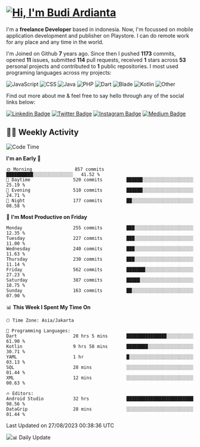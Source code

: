# [![Hi, I'm Budi Ardianta](https://readme-typing-svg.herokuapp.com?size=24&vCenter=true&lines=%F0%9F%91%8B+Hi%2C+I'm+Budi+Ardianta+;%F0%9F%92%BB+Android+And+Web+Developer+)](https://git.io/typing-svg)

I'm a **freelance Developer** based in indonesia. Now, I'm focussed on mobile application development and publisher on Playstore. I can do remote work for any place and any time in the world.

I'm Joined on Github **7** years ago. Since then I pushed **1173** commits, opened **11** issues, submitted **114** pull requests, received **1** stars across **53** personal projects and contributed to **1** public repositories.
I most used programing languages across my projects:

![JavaScript](https://img.shields.io/badge/-JavaScript-%23f1e05a?style=flat&logo=JavaScript&logoColor=white)
![CSS](https://img.shields.io/badge/-CSS-%23563d7c?style=flat&logo=CSS&logoColor=white)
![Java](https://img.shields.io/badge/-Java-%23b07219?style=flat&logo=Java&logoColor=white)
![PHP](https://img.shields.io/badge/-PHP-%234F5D95?style=flat&logo=PHP&logoColor=white)
![Dart](https://img.shields.io/badge/-Dart-%2300B4AB?style=flat&logo=Dart&logoColor=white)
![Blade](https://img.shields.io/badge/-Blade-%23f7523f?style=flat&logo=Blade&logoColor=white)
![Kotlin](https://img.shields.io/badge/-Kotlin-%23A97BFF?style=flat&logo=Kotlin&logoColor=white)
![Other](https://img.shields.io/badge/-Other-%23ededed?style=flat&logo=Other&logoColor=white)

Find out more about me & feel free to say hello through any of the social links below:

[![Linkedin Badge](https://img.shields.io/badge/-budiardianata-blue?style=flat&logo=Linkedin&logoColor=white&link=https://www.linkedin.com/in/budiardianata/)](https://www.linkedin.com/in/budiardianata/)
[![Twitter Badge](https://img.shields.io/badge/-budiardianata-%231DA1F2.svg?style=flat&logo=twitter&logoColor=white&link=https://www.twitter.com/budiardianata)](https://www.linkedin.com/in/budiardianata/)
[![Instagram Badge](https://img.shields.io/badge/-budiardianata-purple?style=flat&logo=instagram&logoColor=white&link=https://instagram.com/budiardianata/)](https://instagram.com/budiardianata)
[![Medium Badge](https://img.shields.io/badge/-@budiardianata-%2312100E.svg?style=flat&logo=Medium&logoColor=white&link=https://medium.com/@budiardianata/)](https://medium.com/@budiardianata)

## 👨‍💻 Weekly Activity
<!--START_SECTION:waka-->
![Code Time](http://img.shields.io/badge/Code%20Time-2%2C093%20hrs%201%20min-blue)

**I'm an Early 🐤** 

```text
🌞 Morning                857 commits         ██████████░░░░░░░░░░░░░░░   41.52 % 
🌆 Daytime                520 commits         ██████░░░░░░░░░░░░░░░░░░░   25.19 % 
🌃 Evening                510 commits         ██████░░░░░░░░░░░░░░░░░░░   24.71 % 
🌙 Night                  177 commits         ██░░░░░░░░░░░░░░░░░░░░░░░   08.58 % 
```
📅 **I'm Most Productive on Friday** 

```text
Monday                   255 commits         ███░░░░░░░░░░░░░░░░░░░░░░   12.35 % 
Tuesday                  227 commits         ███░░░░░░░░░░░░░░░░░░░░░░   11.00 % 
Wednesday                240 commits         ███░░░░░░░░░░░░░░░░░░░░░░   11.63 % 
Thursday                 230 commits         ███░░░░░░░░░░░░░░░░░░░░░░   11.14 % 
Friday                   562 commits         ███████░░░░░░░░░░░░░░░░░░   27.23 % 
Saturday                 387 commits         █████░░░░░░░░░░░░░░░░░░░░   18.75 % 
Sunday                   163 commits         ██░░░░░░░░░░░░░░░░░░░░░░░   07.90 % 
```


📊 **This Week I Spent My Time On** 

```text
🕑︎ Time Zone: Asia/Jakarta

💬 Programming Languages: 
Dart                     20 hrs 5 mins       ███████████████░░░░░░░░░░   61.90 % 
Kotlin                   9 hrs 58 mins       ████████░░░░░░░░░░░░░░░░░   30.71 % 
YAML                     1 hr                █░░░░░░░░░░░░░░░░░░░░░░░░   03.13 % 
SQL                      28 mins             ░░░░░░░░░░░░░░░░░░░░░░░░░   01.44 % 
XML                      12 mins             ░░░░░░░░░░░░░░░░░░░░░░░░░   00.63 % 

🔥 Editors: 
Android Studio           32 hrs              █████████████████████████   98.56 % 
DataGrip                 28 mins             ░░░░░░░░░░░░░░░░░░░░░░░░░   01.44 % 
```


 Last Updated on 27/08/2023 00:38:36 UTC
<!--END_SECTION:waka-->

![📊 Daily Update](https://github.com/budiardianata/budiardianata/actions/workflows/update-activity.yml/badge.svg)

